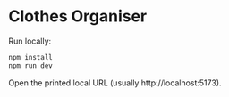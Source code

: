 # Clothes Organiser

Run locally:

```powershell
npm install
npm run dev
```

Open the printed local URL (usually http://localhost:5173).

